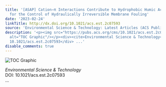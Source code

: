 ```yaml
---
title: '[ASAP] Cation−π Interactions Contribute to Hydrophobic Humic Acid Removal
  for the Control of Hydraulically Irreversible Membrane Fouling'
date: '2023-02-24'
linkTitle: http://dx.doi.org/10.1021/acs.est.2c07593
source: 'Environmental Science & Technology: Latest Articles (ACS Publications)'
description: '<p><img src="https://pubs.acs.org/cms/10.1021/acs.est.2c07593/asset/images/medium/es2c07593_0007.gif"
  alt="TOC Graphic"/></p><div><cite>Environmental Science & Technology</cite></div><div>DOI:
  10.1021/acs.est.2c07593</div> ...'
disable_comments: true
---
```

<p><img src="https://pubs.acs.org/cms/10.1021/acs.est.2c07593/asset/images/medium/es2c07593_0007.gif" alt="TOC Graphic"/></p><div><cite>Environmental Science & Technology</cite></div><div>DOI: 10.1021/acs.est.2c07593</div> ...